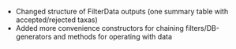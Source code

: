 * Changed structure of FilterData outputs (one summary table with accepted/rejected taxas)
* Added more convenience constructors for chaining filters/DB-generators and methods for operating with data
